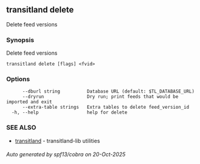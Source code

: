 ## transitland delete

Delete feed versions

### Synopsis

Delete feed versions



```
transitland delete [flags] <fvid>
```

### Options

```
      --dburl string          Database URL (default: $TL_DATABASE_URL)
      --dryrun                Dry run; print feeds that would be imported and exit
      --extra-table strings   Extra tables to delete feed_version_id
  -h, --help                  help for delete
```

### SEE ALSO

* [transitland](transitland.md)	 - transitland-lib utilities

###### Auto generated by spf13/cobra on 20-Oct-2025
